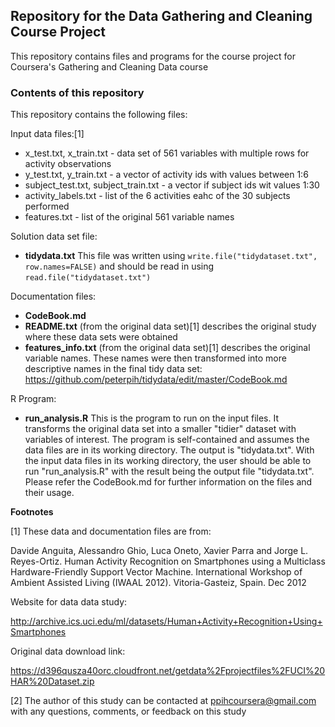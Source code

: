 ## Repository for the Data Gathering and Cleaning Course Project

This repository contains files and programs for the course project for Coursera's Gathering and Cleaning Data course

### Contents of this repository
This repository contains the following files:

Input data files:[1]
- x_test.txt, x_train.txt - data set of 561 variables with multiple rows for activity observations
- y_test.txt, y_train.txt - a vector of activity ids with values between 1:6
- subject_test.txt, subject_train.txt - a vector if subject ids wit values 1:30
- activity_labels.txt - list of the 6 activities eahc of the 30 subjects performed
- features.txt - list of the original 561 variable names

Solution data set file:
- **tidydata.txt** This file was written using `write.file("tidydataset.txt", row.names=FALSE)` and should be read in using `read.file("tidydataset.txt")`

Documentation files:
- **CodeBook.md**
- **README.txt** (from the original data set)[1] describes the original study where these data sets were obtained
- **features_info.txt** (from the original data set)[1] describes the original variable names. These names were then transformed into more descriptive names in the final tidy data set: https://github.com/peterpih/tidydata/edit/master/CodeBook.md

R Program:
- **run_analysis.R** This is the program to run on the input files. It transforms the original data set into a smaller "tidier" dataset with variables of interest.  The program is self-contained and assumes the data files are in its working directory. The output is "tidydata.txt".  With the input data files in its working directory, the user should be able to run "run_analysis.R" with the result being the output file "tidydata.txt". Please refer the CodeBook.md for further information on the files and their usage.


**Footnotes**

[1] These data and documentation files are from:

Davide Anguita, Alessandro Ghio, Luca Oneto, Xavier Parra and Jorge L. Reyes-Ortiz. Human 
Activity Recognition on Smartphones using a Multiclass Hardware-Friendly Support Vector Machine. 
International Workshop of Ambient Assisted Living (IWAAL 2012). Vitoria-Gasteiz, Spain. Dec 2012

Website for data data study:

http://archive.ics.uci.edu/ml/datasets/Human+Activity+Recognition+Using+Smartphones

Original data download link:

https://d396qusza40orc.cloudfront.net/getdata%2Fprojectfiles%2FUCI%20HAR%20Dataset.zip 

[2] The author of this study can be contacted at ppihcoursera@gmail.com with any questions, comments, or feedback on this study
